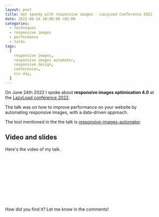 ```yaml
---
layout: post
title: Get speedy with responsive images - LazyLoad Conference 2022
date: 2022-06-24 18:00:00 +02:00
categories:
  - techniques
  - responsive images
  - performance
  - talks
tags:
  [
    responsive images,
    responsive images automator,
    responsive design,
    conferences,
    css day,
  ]
---
```


On June 24th 2022 I spoke about **responsive images optimisation 4.0** at the [LazyLoad conference 2022](https://webdirections.org/lazyload/). 

The talk was on how to improve performance on your website by automating responsive images, with a data-driven approach.

The tool mentioned in the the talk is [responsive-images-automator](https://github.com/verlok/responsive-images-automator).

## Video and slides

Here's the video of my talk.

<div class="videoWrapper">
  <iframe class="lazy" width="100%" height="auto" data-src="https://www.youtube.com/embed/vuWH34f6uds" title="" frameborder="0" allow="accelerometer; autoplay; clipboard-write; encrypted-media; gyroscope; picture-in-picture" allowfullscreen></iframe>
</div>

How did you find it? Let me know in the comments!
